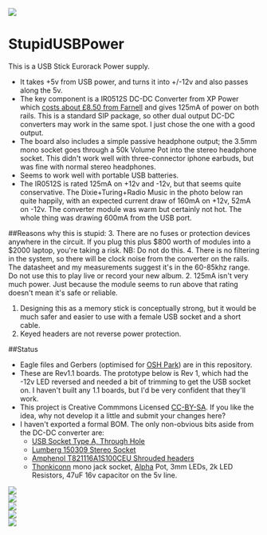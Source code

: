 ![](https://raw.githubusercontent.com/TomWhitwell/StupidUSBPower/master/Collateral/usbpwr2.jpg)  

# StupidUSBPower

This is a USB Stick Eurorack Power supply. 

- It takes +5v from USB power, and turns it into +/-12v and also passes along the 5v. 
- The key component is a IR0512S DC-DC Converter from XP Power which [costs about £8.50 from Farnell](http://uk.farnell.com/xp-power/ir0512s/dc-dc-converter-semi-reg-dual/dp/1860988) and gives 125mA of power on both rails.  This is a standard SIP package, so other dual output DC-DC converters may work in the same spot. I just chose the one with a good output. 
- The board also includes a simple passive headphone output; the 3.5mm mono socket goes through a 50k Volume Pot into the stereo headphone socket. This didn't work well with three-connector iphone earbuds, but was fine with normal stereo headphones. 
- Seems to work well with portable USB batteries. 
- The IR0512S is rated 125mA on +12v and -12v, but that seems quite conservative. The Dixie+Turing+Radio Music in the photo below ran quite happily, with an expected current draw of 160mA on +12v, 52mA on -12v. The converter module was warm but certainly not hot. The whole thing was drawing 600mA from the USB port. 

##Reasons why this is stupid: 
3. There are no fuses or protection devices anywhere in the circuit. If you plug this plus $800 worth of modules into a $2000 laptop, you're taking a risk. NB: Do not do this. 
4. There is no filtering in the system, so there will be clock noise from the converter on the rails. The datasheet and my measurements suggest it's in the 60-85khz range. Do not use this to play live or record your new album. 
2. 125mA isn't very much power. Just because the module seems to run above that rating doesn't mean it's safe or reliable.  
1. Designing this as a memory stick is conceptually strong, but it would be much safer and easier to use with a female USB socket and a short cable.
2. Keyed headers are not reverse power protection. 
 
##Status 
- Eagle files and Gerbers (optimised for [OSH Park](https://oshpark.com/)) are in this repository. 
- These are Rev1.1 boards. The prototype below is Rev 1, which had the -12v LED reversed and needed a bit of trimming to get the USB socket on. I haven't built any 1.1 boards, but I'd be very confident that they'll work. 
- This project is Creative Commmons Licensed [CC-BY-SA](https://creativecommons.org/licenses/by-sa/3.0/). If you like the idea, why not develop it a little and submit your changes here? 
- I haven't exported a formal BOM. The only non-obvious bits aside from the DC-DC converter are: 
    - [USB Socket Type A, Through Hole](http://uk.farnell.com/multicomp/mc32603/usb-2-0-type-a-plug-th/dp/1696544)  
    - [Lumberg  150309 Stereo Socket](http://uk.farnell.com/lumberg/1503-09/connector-rca-jack-3-5mm-3way/dp/1243244)
    - [Amphenol  T821116A1S100CEU  Shrouded headers](http://uk.farnell.com/amphenol/t821116a1s100ceu/header-vertical-2-54mm-16way/dp/2215308)  
    - [Thonkiconn](http://www.thonk.co.uk/shop/thonkiconn-3-5mm-jack-sockets-x50/) mono jack socket, [Alpha](http://www.thonk.co.uk/shop/ttpots/) Pot, 3mm LEDs, 2k LED Resistors, 47uF 16v capacitor on the 5v line. 

![](https://raw.githubusercontent.com/TomWhitwell/StupidUSBPower/master/Collateral/usbpwr3-main.jpg)  
![](https://raw.githubusercontent.com/TomWhitwell/StupidUSBPower/master/Collateral/usbpwr1.jpg)  
![](https://raw.githubusercontent.com/TomWhitwell/StupidUSBPower/master/Collateral/usbpwr4.jpg)  
![](https://raw.githubusercontent.com/TomWhitwell/StupidUSBPower/master/Collateral/usbpwr5.jpg)  
![](https://raw.githubusercontent.com/TomWhitwell/StupidUSBPower/master/Collateral/usbpwr6.jpg)  
